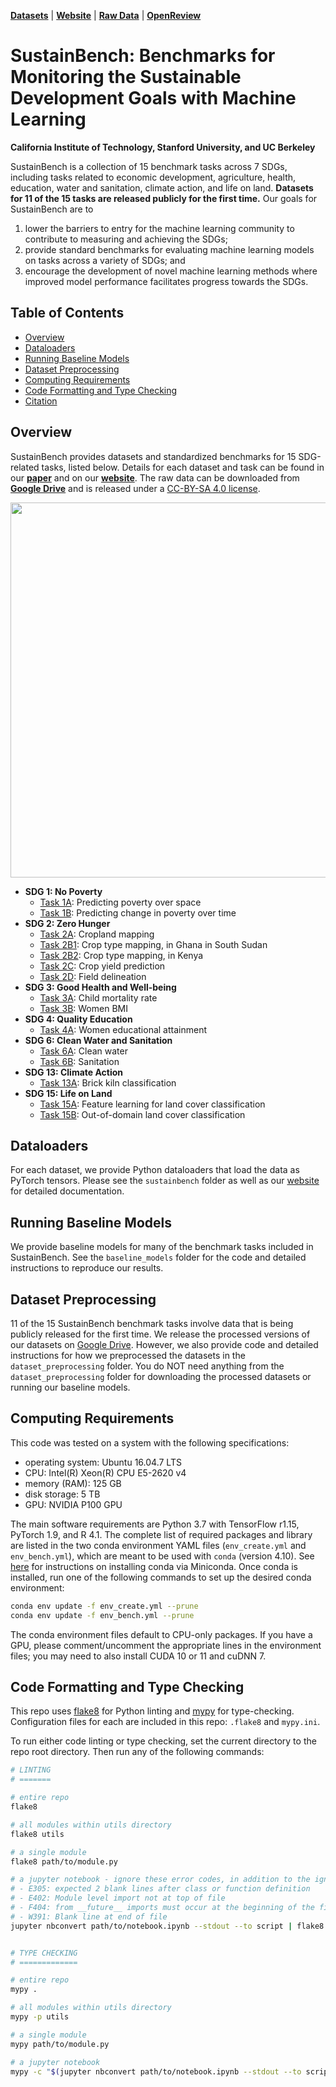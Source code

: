 [**Datasets**](https://sustainlab-group.github.io/sustainbench/docs/datasets/) |
[**Website**](https://sustainlab-group.github.io/sustainbench/) |
[**Raw Data**](https://drive.google.com/drive/folders/1jyjK5sKGYegfHDjuVBSxCoj49TD830wL?usp=sharing) |
[**OpenReview**](https://openreview.net/forum?id=5HR3vCylqD)

# SustainBench: Benchmarks for Monitoring the Sustainable Development Goals with Machine Learning


**California Institute of Technology, Stanford University, and UC Berkeley**

SustainBench is a collection of 15 benchmark tasks across 7 SDGs, including tasks related to economic development, agriculture, health, education, water and sanitation, climate action, and life on land. **Datasets for 11 of the 15 tasks are released publicly for the first time.** Our goals for SustainBench are to
1. lower the barriers to entry for the machine learning community to contribute to measuring and achieving the SDGs;
2. provide standard benchmarks for evaluating machine learning models on tasks across a variety of SDGs; and
3. encourage the development of novel machine learning methods where improved model performance facilitates progress towards the SDGs.


## Table of Contents

* [Overview](#overview)
* [Dataloaders](#dataloaders)
* [Running Baseline Models](#running-baseline-models)
* [Dataset Preprocessing](#dataset-preprocessing)
* [Computing Requirements](#computing-requirements)
* [Code Formatting and Type Checking](#code-formatting-and-type-checking)
* [Citation](#citation)


## Overview

SustainBench provides datasets and standardized benchmarks for 15 SDG-related tasks, listed below. Details for each dataset and task can be found in our [**paper**](https://openreview.net/forum?id=5HR3vCylqD) and on our [**website**](https://sustainlab-group.github.io/sustainbench/). The raw data can be downloaded from [**Google Drive**](https://drive.google.com/drive/folders/1jyjK5sKGYegfHDjuVBSxCoj49TD830wL?usp=sharing) and is released under a [CC-BY-SA 4.0 license](https://creativecommons.org/licenses/by-sa/4.0/).

<img src="https://github.com/sustainlab-group/sustainbench/blob/gh-pages/assets/images/fig1.png" width="600">

- **SDG 1: No Poverty**
  - [Task 1A](https://sustainlab-group.github.io/sustainbench/docs/datasets/dhs.html): Predicting poverty over space
  - [Task 1B](https://sustainlab-group.github.io/sustainbench/docs/datasets/sdg1/change_in_poverty.html): Predicting change in poverty over time
- **SDG 2: Zero Hunger**
  - [Task 2A](https://sustainlab-group.github.io/sustainbench/docs/datasets/sdg2/weakly_supervised_cropland.html): Cropland mapping
  - [Task 2B1](https://sustainlab-group.github.io/sustainbench/docs/datasets/sdg2/crop_type_mapping_ghana-ss.html): Crop type mapping, in Ghana in South Sudan
  - [Task 2B2](https://sustainlab-group.github.io/sustainbench/docs/datasets/sdg2/crop_type_mapping_kenya.html): Crop type mapping, in Kenya
  - [Task 2C](https://sustainlab-group.github.io/sustainbench/docs/datasets/sdg2/crop_yield.html): Crop yield prediction
  - [Task 2D](https://sustainlab-group.github.io/sustainbench/docs/datasets/sdg2/field_delineation.html): Field delineation
- **SDG 3: Good Health and Well-being**
  - [Task 3A](https://sustainlab-group.github.io/sustainbench/docs/datasets/dhs.html): Child mortality rate
  - [Task 3B](https://sustainlab-group.github.io/sustainbench/docs/datasets/dhs.html): Women BMI
- **SDG 4: Quality Education**
  - [Task 4A](https://sustainlab-group.github.io/sustainbench/docs/datasets/dhs.html): Women educational attainment
- **SDG 6: Clean Water and Sanitation**
  - [Task 6A](https://sustainlab-group.github.io/sustainbench/docs/datasets/dhs.html): Clean water
  - [Task 6B](https://sustainlab-group.github.io/sustainbench/docs/datasets/dhs.html): Sanitation
- **SDG 13: Climate Action**
  - [Task 13A](https://sustainlab-group.github.io/sustainbench/docs/datasets/sdg13/brick_kiln.html): Brick kiln classification
- **SDG 15: Life on Land**
  - [Task 15A](https://sustainlab-group.github.io/sustainbench/docs/datasets/sdg15/land_cover_representation.html): Feature learning for land cover classification
  - [Task 15B](https://sustainlab-group.github.io/sustainbench/docs/datasets/sdg15/out_of_domain_land_cover.html): Out-of-domain land cover classification


## Dataloaders

For each dataset, we provide Python dataloaders that load the data as PyTorch tensors. Please see the `sustainbench` folder as well as our [website](https://sustainlab-group.github.io/sustainbench/) for detailed documentation.


## Running Baseline Models

We provide baseline models for many of the benchmark tasks included in SustainBench. See the `baseline_models` folder for the code and detailed instructions to reproduce our results.


## Dataset Preprocessing

11 of the 15 SustainBench benchmark tasks involve data that is being publicly released for the first time. We release the processed versions of our datasets on [Google Drive](https://drive.google.com/drive/folders/1jyjK5sKGYegfHDjuVBSxCoj49TD830wL?usp=sharing). However, we also provide code and detailed instructions for how we preprocessed the datasets in the `dataset_preprocessing` folder. You do NOT need anything from the `dataset_preprocessing` folder for downloading the processed datasets or running our baseline models.


## Computing Requirements

This code was tested on a system with the following specifications:

- operating system: Ubuntu 16.04.7 LTS
- CPU: Intel(R) Xeon(R) CPU E5-2620 v4
- memory (RAM): 125 GB
- disk storage: 5 TB
- GPU: NVIDIA P100 GPU

The main software requirements are Python 3.7 with TensorFlow r1.15, PyTorch 1.9, and R 4.1. The complete list of required packages and library are listed in the two conda environment YAML files (`env_create.yml` and `env_bench.yml`), which are meant to be used with `conda` (version 4.10). See [here](https://docs.conda.io/projects/conda/en/latest/user-guide/install/) for instructions on installing conda via Miniconda. Once conda is installed, run one of the following commands to set up the desired conda environment:

```bash
conda env update -f env_create.yml --prune
conda env update -f env_bench.yml --prune
```

The conda environment files default to CPU-only packages. If you have a GPU, please comment/uncomment the appropriate lines in the environment files; you may need to also install CUDA 10 or 11 and cuDNN 7.


## Code Formatting and Type Checking

This repo uses [flake8](https://flake8.pycqa.org/) for Python linting and [mypy](https://mypy.readthedocs.io/) for type-checking. Configuration files for each are included in this repo: `.flake8` and `mypy.ini`.

To run either code linting or type checking, set the current directory to the repo root directory. Then run any of the following commands:

```bash
# LINTING
# =======

# entire repo
flake8

# all modules within utils directory
flake8 utils

# a single module
flake8 path/to/module.py

# a jupyter notebook - ignore these error codes, in addition to the ignored codes in .flake8:
# - E305: expected 2 blank lines after class or function definition
# - E402: Module level import not at top of file
# - F404: from __future__ imports must occur at the beginning of the file
# - W391: Blank line at end of file
jupyter nbconvert path/to/notebook.ipynb --stdout --to script | flake8 - --extend-ignore=E305,E402,F404,W391


# TYPE CHECKING
# =============

# entire repo
mypy .

# all modules within utils directory
mypy -p utils

# a single module
mypy path/to/module.py

# a jupyter notebook
mypy -c "$(jupyter nbconvert path/to/notebook.ipynb --stdout --to script)"
```